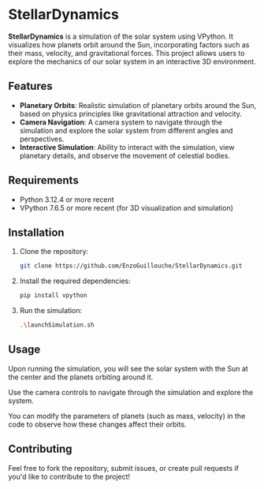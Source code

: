 # StellarDynamics

**StellarDynamics** is a simulation of the solar system using VPython. It visualizes how planets orbit around the Sun, incorporating factors such as their mass, velocity, and gravitational forces. This project allows users to explore the mechanics of our solar system in an interactive 3D environment.

## Features

- **Planetary Orbits**: Realistic simulation of planetary orbits around the Sun, based on physics principles like gravitational attraction and velocity.
- **Camera Navigation**: A camera system to navigate through the simulation and explore the solar system from different angles and perspectives.
- **Interactive Simulation**: Ability to interact with the simulation, view planetary details, and observe the movement of celestial bodies.

## Requirements

- Python 3.12.4 or more recent
- VPython 7.6.5 or more recent (for 3D visualization and simulation)

## Installation

1. Clone the repository:

   ```bash
   git clone https://github.com/EnzoGuillouche/StellarDynamics.git
   ```

2. Install the required dependencies:

    ```bash
    pip install vpython
    ```

3. Run the simulation:

    ```bash
    .\launchSimulation.sh
    ```

## Usage

Upon running the simulation, you will see the solar system with the Sun at the center and the planets orbiting around it.

Use the camera controls to navigate through the simulation and explore the system.

You can modify the parameters of planets (such as mass, velocity) in the code to observe how these changes affect their orbits.

## Contributing

Feel free to fork the repository, submit issues, or create pull requests if you'd like to contribute to the project!
